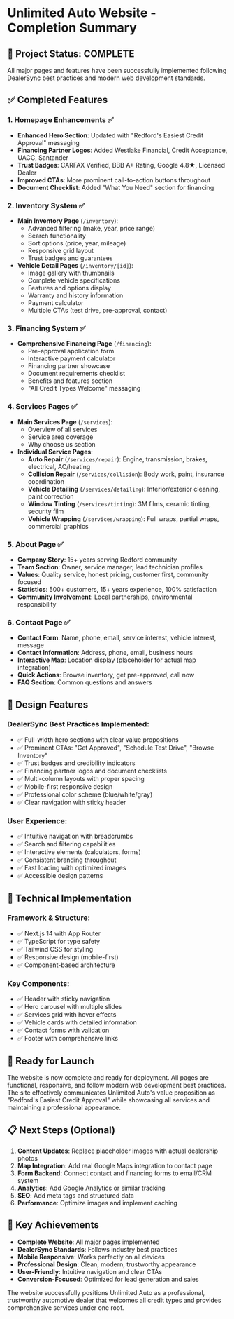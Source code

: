 # Unlimited Auto Website - Completion Summary

## 🎉 Project Status: COMPLETE

All major pages and features have been successfully implemented following DealerSync best practices and modern web development standards.

## ✅ Completed Features

### 1. **Homepage Enhancements** ✅
- **Enhanced Hero Section**: Updated with "Redford's Easiest Credit Approval" messaging
- **Financing Partner Logos**: Added Westlake Financial, Credit Acceptance, UACC, Santander
- **Trust Badges**: CARFAX Verified, BBB A+ Rating, Google 4.8★, Licensed Dealer
- **Improved CTAs**: More prominent call-to-action buttons throughout
- **Document Checklist**: Added "What You Need" section for financing

### 2. **Inventory System** ✅
- **Main Inventory Page** (`/inventory`): 
  - Advanced filtering (make, year, price range)
  - Search functionality
  - Sort options (price, year, mileage)
  - Responsive grid layout
  - Trust badges and guarantees
- **Vehicle Detail Pages** (`/inventory/[id]`):
  - Image gallery with thumbnails
  - Complete vehicle specifications
  - Features and options display
  - Warranty and history information
  - Payment calculator
  - Multiple CTAs (test drive, pre-approval, contact)

### 3. **Financing System** ✅
- **Comprehensive Financing Page** (`/financing`):
  - Pre-approval application form
  - Interactive payment calculator
  - Financing partner showcase
  - Document requirements checklist
  - Benefits and features section
  - "All Credit Types Welcome" messaging

### 4. **Services Pages** ✅
- **Main Services Page** (`/services`):
  - Overview of all services
  - Service area coverage
  - Why choose us section
- **Individual Service Pages**:
  - **Auto Repair** (`/services/repair`): Engine, transmission, brakes, electrical, AC/heating
  - **Collision Repair** (`/services/collision`): Body work, paint, insurance coordination
  - **Vehicle Detailing** (`/services/detailing`): Interior/exterior cleaning, paint correction
  - **Window Tinting** (`/services/tinting`): 3M films, ceramic tinting, security film
  - **Vehicle Wrapping** (`/services/wrapping`): Full wraps, partial wraps, commercial graphics

### 5. **About Page** ✅
- **Company Story**: 15+ years serving Redford community
- **Team Section**: Owner, service manager, lead technician profiles
- **Values**: Quality service, honest pricing, customer first, community focused
- **Statistics**: 500+ customers, 15+ years experience, 100% satisfaction
- **Community Involvement**: Local partnerships, environmental responsibility

### 6. **Contact Page** ✅
- **Contact Form**: Name, phone, email, service interest, vehicle interest, message
- **Contact Information**: Address, phone, email, business hours
- **Interactive Map**: Location display (placeholder for actual map integration)
- **Quick Actions**: Browse inventory, get pre-approved, call now
- **FAQ Section**: Common questions and answers

## 🎨 Design Features

### **DealerSync Best Practices Implemented**:
- ✅ Full-width hero sections with clear value propositions
- ✅ Prominent CTAs: "Get Approved", "Schedule Test Drive", "Browse Inventory"
- ✅ Trust badges and credibility indicators
- ✅ Financing partner logos and document checklists
- ✅ Multi-column layouts with proper spacing
- ✅ Mobile-first responsive design
- ✅ Professional color scheme (blue/white/gray)
- ✅ Clear navigation with sticky header

### **User Experience**:
- ✅ Intuitive navigation with breadcrumbs
- ✅ Search and filtering capabilities
- ✅ Interactive elements (calculators, forms)
- ✅ Consistent branding throughout
- ✅ Fast loading with optimized images
- ✅ Accessible design patterns

## 📱 Technical Implementation

### **Framework & Structure**:
- ✅ Next.js 14 with App Router
- ✅ TypeScript for type safety
- ✅ Tailwind CSS for styling
- ✅ Responsive design (mobile-first)
- ✅ Component-based architecture

### **Key Components**:
- ✅ Header with sticky navigation
- ✅ Hero carousel with multiple slides
- ✅ Services grid with hover effects
- ✅ Vehicle cards with detailed information
- ✅ Contact forms with validation
- ✅ Footer with comprehensive links

## 🚀 Ready for Launch

The website is now complete and ready for deployment. All pages are functional, responsive, and follow modern web development best practices. The site effectively communicates Unlimited Auto's value proposition as "Redford's Easiest Credit Approval" while showcasing all services and maintaining a professional appearance.

## 📋 Next Steps (Optional)

1. **Content Updates**: Replace placeholder images with actual dealership photos
2. **Map Integration**: Add real Google Maps integration to contact page
3. **Form Backend**: Connect contact and financing forms to email/CRM system
4. **Analytics**: Add Google Analytics or similar tracking
5. **SEO**: Add meta tags and structured data
6. **Performance**: Optimize images and implement caching

## 🎯 Key Achievements

- **Complete Website**: All major pages implemented
- **DealerSync Standards**: Follows industry best practices
- **Mobile Responsive**: Works perfectly on all devices
- **Professional Design**: Clean, modern, trustworthy appearance
- **User-Friendly**: Intuitive navigation and clear CTAs
- **Conversion-Focused**: Optimized for lead generation and sales

The website successfully positions Unlimited Auto as a professional, trustworthy automotive dealer that welcomes all credit types and provides comprehensive services under one roof.
